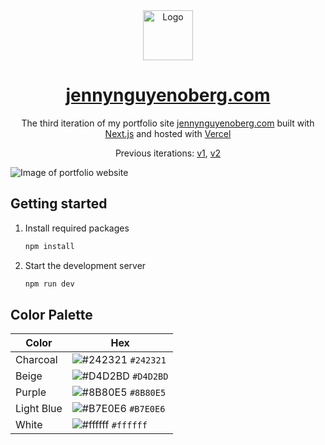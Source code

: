 <div align="center">
  <img alt="Logo" src="https://github.com/jennynguyenoberg/swipe-north-team1/assets/116844306/63bcd2b9-eb54-4898-be8c-487f19a208ec" width="80" />
</div>
<h1 align="center">
  <a href="https://jennynguyenoberg.com" target="_blank">jennynguyenoberg.com</a>
</h1>
<p align="center">
  The third iteration of my portfolio site <a href="https://jennynguyenoberg.com" target="_blank">jennynguyenoberg.com</a> built with <a href="https://nextjs.org/" target="_blank">Next.js</a> and hosted with <a href="https://vercel.com/" target="_blank">Vercel</a>
</p>
<p align="center">
  Previous iterations:
  <a href="https://github.com/jennynguyenoberg/jennys-portfolio-2.0">v1</a>,
  <a href="https://github.com/jennynguyenoberg/assignment5-javascript-frameworks" target="_blank">v2</a>
</p>


![Image of portfolio website]()

## Getting started

1. Install required packages

   ```sh
   npm install
   ```

2. Start the development server

   ```sh
   npm run dev
   ```

## Color Palette

| Color          | Hex                                                                |
| -------------- | ------------------------------------------------------------------ |
| Charcoal       | ![#242321](https://via.placeholder.com/10/242321?text=+) `#242321` |
| Beige          | ![#D4D2BD](https://via.placeholder.com/10/D4D2BD?text=+) `#D4D2BD` |
| Purple         | ![#8B80E5](https://via.placeholder.com/10/8B80E5?text=+) `#8B80E5` |
| Light Blue     | ![#B7E0E6](https://via.placeholder.com/10/B7E0E6?text=+) `#B7E0E6` |
| White          | ![#ffffff](https://via.placeholder.com/10/ffffff?text=+) `#ffffff` |